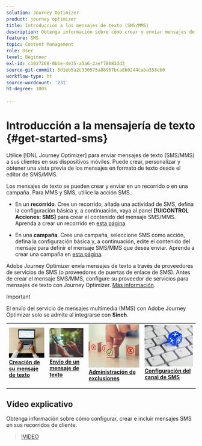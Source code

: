 ```yaml
---
solution: Journey Optimizer
product: journey optimizer
title: Introducción a los mensajes de texto (SMS/MMS)
description: Obtenga información sobre cómo crear y enviar mensajes de texto en Journey Optimizer
feature: SMS
topic: Content Management
role: User
level: Beginner
exl-id: c1027268-0bbe-4e35-a5a6-2aef78083dd3
source-git-commit: 8d1eb5a2c330575a88967bca8b0244caba358eb0
workflow-type: ht
source-wordcount: '231'
ht-degree: 100%

---
```


# Introducción a la mensajería de texto {#get-started-sms}

Utilice [!DNL Journey Optimizer] para enviar mensajes de texto (SMS/MMS) a sus clientes en sus dispositivos móviles. Puede crear, personalizar y obtener una vista previa de los mensajes en formato de texto desde el editor de SMS/MMS.

Los mensajes de texto se pueden crear y enviar en un recorrido o en una campaña. Para MMS y SMS, utilice la acción SMS.

* En un **recorrido**. Cree un recorrido, añada una actividad de SMS, defina la configuración básica y, a continuación, vaya al panel **[!UICONTROL Acciones: SMS]** para crear el contenido del mensaje SMS/MMS. Aprenda a crear un recorrido en [esta página](../building-journeys/journey-gs.md)

* En una **campaña**. Cree una campaña, seleccione SMS como acción, defina la configuración básica y, a continuación, edite el contenido del mensaje para definir el mensaje SMS/MMS que desea enviar. Aprenda a crear una campaña en [esta página](../campaigns/create-campaign.md#configure).

Adobe Journey Optimizer envía mensajes de texto a través de proveedores de servicios de SMS (o proveedores de puertas de enlace de SMS). Antes de crear el mensaje SMS/MMS, configure su proveedor de servicios para mensajes de texto con Journey Optimizer. [Más información](sms-configuration.md).

>[!IMPORTANT]
>
> El envío del servicio de mensajes multimedia (MMS) con Adobe Journey Optimizer solo se admite al integrarse con **Sinch**.


<table style="table-layout:fixed"><tr style="border: 0;">
<td>
<a href="create-sms.md">
<img alt="Posible cliente" src="../assets/do-not-localize/sms-create.jpeg">
</a>
<div><a href="create-sms.md"><strong>Creación de su mensaje de texto</strong>
</div>
<p>
</td>
<td>
<a href="send-sms.md">
<img alt="Poco frecuente" src="../assets/do-not-localize/sms-sending.jpg">
</a>
<div>
<a href="send-sms.md"><strong>Envío de un mensaje de texto</strong></a>
</div>
<p></td>
<td>
<a href="sms-opt-out.md">
<img alt="Validación" src="../assets/do-not-localize/sms-opt-out.jpg">
</a>
<div>
<a href="sms-opt-out.md"><strong>Administración de exclusiones</strong></a>
</div>
<p>
</td>
<td>
<a href="sms-configuration.md">
<img alt="Validación" src="../assets/do-not-localize/sms-config.jpg">
</a>
<div>
<a href="sms-configuration.md"><strong>Configuración del canal de SMS</strong></a>
</div>
<p>
</td>
</tr></table>

## Vídeo explicativo

Obtenga información sobre cómo configurar, crear e incluir mensajes SMS en sus recorridos de cliente.

>[!VIDEO](https://video.tv.adobe.com/v/3420509?learn=on)
